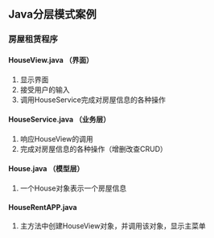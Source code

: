 ## Java分层模式案例

### 房屋租赁程序

#### HouseView.java （界面）

1. 显示界面
2. 接受用户的输入
3. 调用HouseService完成对房屋信息的各种操作

#### HouseService.java （业务层）

1. 响应HouseView的调用
2. 完成对房屋信息的各种操作（增删改查CRUD）

#### House.java （模型层）

1. 一个House对象表示一个房屋信息

#### HouseRentAPP.java

1. 主方法中创建HouseView对象，并调用该对象，显示主菜单